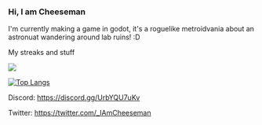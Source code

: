### Hi, I am Cheeseman

I'm currently making a game in godot, it's a roguelike metroidvania about an astronuat wandering around lab ruins! :D

My streaks and stuff

![](https://github-readme-streak-stats.herokuapp.com/?user=IAmCheeseman&hide_border=true)

[![Top Langs](https://github-readme-stats.vercel.app/api/top-langs/?username=IAmCheeseman&layout=compact&langs_count=6)](https://github.com/anuraghazra/github-readme-stats)


Discord: https://discord.gg/UrbYQU7uKv

Twitter: https://twitter.com/_IAmCheeseman
